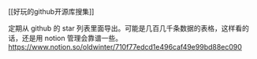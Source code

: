 [[好玩的github开源库搜集]]

定期从 github 的 star 列表里面导出。可能是几百几千条数据的表格，这样看的话，还是用 notion 管理会靠谱一些。 https://www.notion.so/oldwinter/710f77edcd1e496caf49e99bd88ec090
